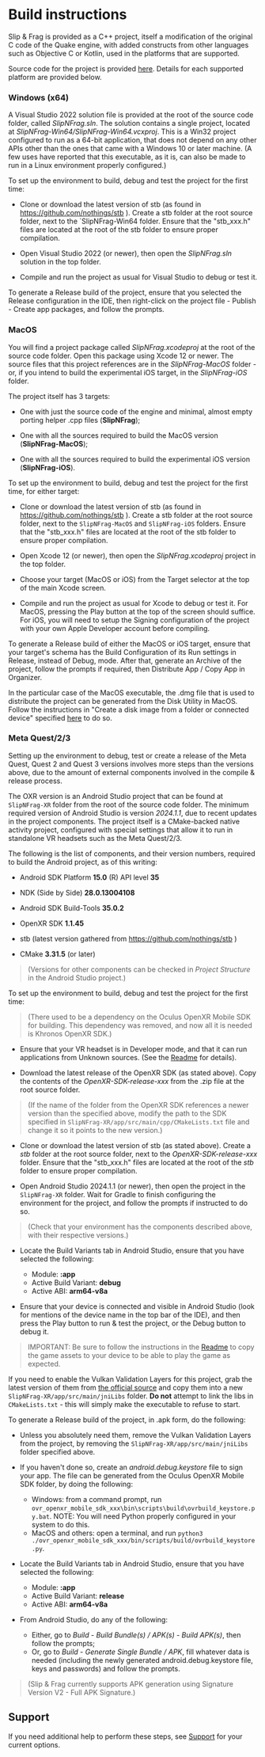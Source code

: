 # Build instructions

Slip & Frag is provided as a C++ project, itself a modification of the original C code of the Quake engine, with added constructs from other languages such as Objective C or Kotlin, used in the platforms that are supported. 

Source code for the project is provided [here](https://github.com/Izhido/SlipNFrag.git). Details for each supported platform are provided below.

### Windows (x64)

A Visual Studio 2022 solution file is provided at the root of the source code folder, called *SlipNFrag.sln*. The solution contains a single project, located at *SlipNFrag-Win64/SlipNFrag-Win64.vcxproj*. This is a Win32 project configured to run as a 64-bit application, that does not depend on any other APIs other than the ones that came with a Windows 10 or later machine. (A few uses have reported that this executable, as it is, can also be made to run in a Linux environment properly configured.)

To set up the environment to build, debug and test the project for the first time:

* Clone or download the latest version of stb (as found in https://github.com/nothings/stb ). Create a stb folder at the root source folder, next to the `SlipNFrag-Win64 folder. Ensure that the "stb_xxx.h" files are located at the root of the stb folder to ensure proper compilation.

* Open Visual Studio 2022 (or newer), then open the *SlipNFrag.sln* solution in the top folder.

* Compile and run the project as usual for Visual Studio to debug or test it.

To generate a Release build of the project, ensure that you selected the Release configuration in the IDE, then right-click on the project file - Publish - Create app packages, and follow the prompts.  

### MacOS

You will find a project package called *SlipNFrag.xcodeproj* at the root of the source code folder. Open this package using Xcode 12 or newer. The source files that this project references are in the *SlipNFrag-MacOS* folder - or, if you intend to build the experimental iOS target, in the *SlipNFrag-iOS* folder. 

The project itself has 3 targets:

* One with just the source code of the engine and minimal, almost empty porting helper .cpp files (**SlipNFrag**);

* One with all the sources required to build the MacOS version (**SlipNFrag-MacOS**);

* One with all the sources required to build the experimental iOS version (**SlipNFrag-iOS**).

To set up the environment to build, debug and test the project for the first time, for either target:

* Clone or download the latest version of stb (as found in https://github.com/nothings/stb ). Create a stb folder at the root source folder, next to the `SlipNFrag-MacOS` and `SlipNFrag-iOS` folders. Ensure that the "stb_xxx.h" files are located at the root of the stb folder to ensure proper compilation.

* Open Xcode 12 (or newer), then open the *SlipNFrag.xcodeproj* project in the top folder.

* Choose your target (MacOS or iOS) from the Target selector at the top of the main Xcode screen.

* Compile and run the project as usual for Xcode to debug or test it. For MacOS, pressing the Play button at the top of the screen should suffice. For iOS, you will need to setup the Signing configuration of the project with your own Apple Developer account before compiling.

To generate a Release build of either the MacOS or iOS target, ensure that your target's schema has the Build Configuration of its Run settings in Release, instead of Debug, mode. After that, generate an Archive of the project, follow the prompts if required, then Distribute App / Copy App in Organizer.

In the particular case of the MacOS executable, the .dmg file that is used to distribute the project can be generated from the Disk Utility in MacOS. Follow the instructions in "Create a disk image from a folder or connected device" specified [here](https://support.apple.com/guide/disk-utility/create-a-disk-image-dskutl11888/mac) to do so.
 
### Meta Quest/2/3

Setting up the environment to debug, test or create a release of the Meta Quest, Quest 2 and Quest 3 versions involves more steps than the versions above, due to the amount of external components involved in the compile & release process.

The OXR version is an Android Studio project that can be found at `SlipNFrag-XR` folder from the root of the source code folder. The minimum required version of Android Studio is version *2024.1.1*, due to recent updates in the project components. The project itself is a CMake-backed native activity project, configured with special settings that allow it to run in standalone VR headsets such as the Meta Quest/2/3.

The following is the list of components, and their version numbers, required to build the Android project, as of this writing:

* Android SDK Platform **15.0** (R) API level **35**

* NDK (Side by Side) **28.0.13004108**

* Android SDK Build-Tools **35.0.2**

* OpenXR SDK **1.1.45**

* stb (latest version gathered from https://github.com/nothings/stb )

* CMake **3.31.5** (or later)

> (Versions for other components can be checked in *Project Structure* in the Android Studio project.)

To set up the environment to build, debug and test the project for the first time:
> (There used to be a dependency on the Oculus OpenXR Mobile SDK for building. This dependency was removed, and now all it is needed is Khronos OpenXR SDK.)

* Ensure that your VR headset is in Developer mode, and that it can run applications from Unknown sources. (See the [Readme](README.md) for details).

* Download the latest release of the OpenXR SDK (as stated above). Copy the contents of the *OpenXR-SDK-release-xxx* from the .zip file at the root source folder.
>(If the name of the folder from the OpenXR SDK references a newer version than the specified above, modify the path to the SDK specified in `SlipNFrag-XR/app/src/main/cpp/CMakeLists.txt` file and change it so it points to the new version.)
 
* Clone or download the latest version of stb (as stated above). Create a *stb* folder at the root source folder, next to the *OpenXR-SDK-release-xxx* folder. Ensure that the "stb_xxx.h" files are located at the root of the *stb* folder to ensure proper compilation.

* Open Android Studio 2024.1.1 (or newer), then open the project in the `SlipNFrag-XR` folder. Wait for Gradle to finish configuring the environment for the project, and follow the prompts if instructed to do so.
>(Check that your environment has the components described above, with their respective versions.)

* Locate the Build Variants tab in Android Studio, ensure that you have selected the following:
    - Module: **:app**
    - Active Build Variant: **debug**
    - Active ABI: **arm64-v8a**

* Ensure that your device is connected and visible in Android Studio (look for mentions of the device name in the top bar of the IDE), and then press the Play button to run & test the project, or the Debug button to debug it.
>IMPORTANT: Be sure to follow the instructions in the [Readme](README.md) to copy the game assets to your device to be able to play the game as expected.

If you need to enable the Vulkan Validation Layers for this project, grab the latest version of them from [the official source](https://github.com/KhronosGroup/Vulkan-ValidationLayers) and copy them into a new `SlipNFrag-XR/app/src/main/jniLibs` folder. **Do not** attempt to link the libs in `CMakeLists.txt` - this will simply make the executable to refuse to start.

To generate a Release build of the project, in .apk form, do the following:

* Unless you absolutely need them, remove the Vulkan Validation Layers from the project, by removing the `SlipNFrag-XR/app/src/main/jniLibs` folder specified above.

* If you haven't done so, create an *android.debug.keystore* file to sign your app. The file can be generated from the Oculus OpenXR Mobile SDK folder, by doing the following:
    - Windows: from a command prompt, run `ovr_openxr_mobile_sdk_xxx\bin\scripts\build\ovrbuild_keystore.py.bat`. NOTE: You will need Python properly configured in your system to do this.
    - MacOS and others: open a terminal, and run `python3 ./ovr_openxr_mobile_sdk_xxx/bin/scripts/build/ovrbuild_keystore.py`.

* Locate the Build Variants tab in Android Studio, ensure that you have selected the following:
    - Module: **:app**
    - Active Build Variant: **release**
    - Active ABI: **arm64-v8a**

* From Android Studio, do any of the following:
    - Either, go to *Build* - *Build Bundle(s) / APK(s)* - *Build APK(s)*, then follow the prompts;
    - Or, go to *Build* - *Generate Single Bundle / APK*, fill whatever data is needed (including the newly generated android.debug.keystore file, keys and passwords) and follow the prompts.
>(Slip & Frag currently supports APK generation using Signature Version V2 - Full APK Signature.)

## Support

If you need additional help to perform these steps, see [Support](SUPPORT.md) for your current options.